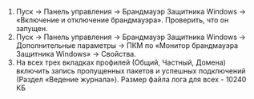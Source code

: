 1. Пуск → Панель управления → Брандмауэр Защитника Windows → «Включение и отключение брандмауэра». Проверить, что он запущен.
2. Пуск → Панель управления → Брандмауэр Защитника Windows → Дополнительные параметры → ПКМ по «Монитор брандмауэра Защитника Windows» → Свойства.
3. На всех трех вкладках профилей (Общий, Частный, Домена) включить запись пропущенных пакетов и успешных подключений (Раздел «Ведение журнала»). Размер файла лога для всех - 10240 КБ